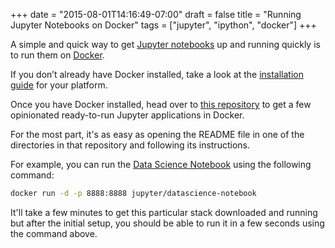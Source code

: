+++
date = "2015-08-01T14:16:49-07:00"
draft = false
title = "Running Jupyter Notebooks on Docker"
tags = ["jupyter", "ipython", "docker"]
+++

A simple and quick way to get <a href="https://github.com/jupyter/notebook" target="blank">Jupyter notebooks</a> up and running quickly is to run them on <a href="https://www.docker.com/" target="blank">Docker</a>.

If you don’t already have Docker installed, take a look at the <a href="https://docs.docker.com/engine/installation/" target="blank">installation guide</a> for your platform.

Once you have Docker installed, head over to <a href="https://github.com/jupyter/docker-stacks" target="blank">this repository</a> to get a few opinionated ready-to-run Jupyter applications in Docker.

For the most part, it's as easy as opening the README file in one of the directories in that repository and following its instructions.

For example, you can run the <a href="https://github.com/jupyter/docker-stacks/tree/master/datascience-notebook" target="blank">Data Science Notebook</a> using the following command:

```sh
docker run -d -p 8888:8888 jupyter/datascience-notebook
```

It'll take a few minutes to get this particular stack downloaded and running but after the initial setup, you should be able to run it in a few seconds using the command above.
